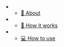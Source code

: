 - - [📖  About](pages/about.md)

- - [🧰  How it works](pages/howitworks.md)

- - [💻  How to use](pages/howtouse.md)


<footer id="mb-footer"></footer>